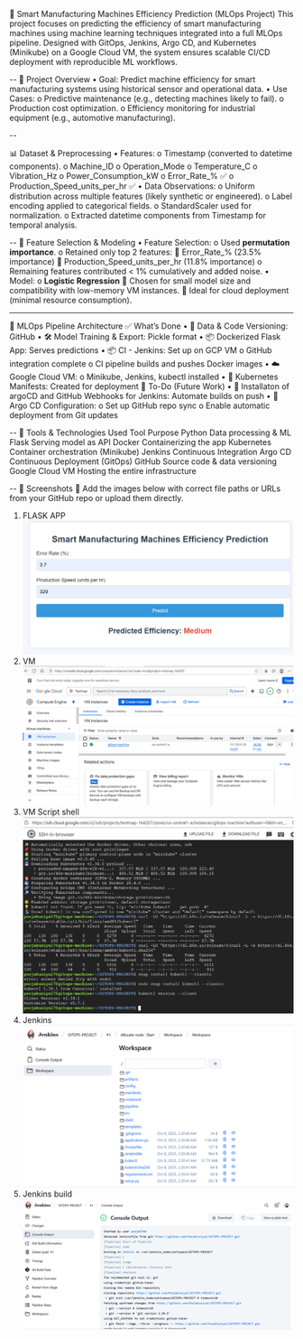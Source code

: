 🔧 Smart Manufacturing Machines Efficiency Prediction (MLOps Project)
This project focuses on predicting the efficiency of smart manufacturing machines using machine learning techniques integrated into a full MLOps pipeline. Designed with GitOps, Jenkins, Argo CD, and Kubernetes (Minikube) on a Google Cloud VM, the system ensures scalable CI/CD deployment with reproducible ML workflows.

--
🧠 Project Overview
•	Goal: Predict machine efficiency for smart manufacturing systems using historical sensor and operational data.
•	Use Cases:
o	Predictive maintenance (e.g., detecting machines likely to fail).
o	Production cost optimization.
o	Efficiency monitoring for industrial equipment (e.g., automotive manufacturing).

--

📊 Dataset & Preprocessing
•	Features:
o	Timestamp (converted to datetime components).
o	Machine_ID
o	Operation_Mode
o	Temperature_C
o	Vibration_Hz
o	Power_Consumption_kW
o	Error_Rate_% ✅
o	Production_Speed_units_per_hr ✅
•	Data Observations:
o	Uniform distribution across multiple features (likely synthetic or engineered).
o	Label encoding applied to categorical fields.
o	StandardScaler used for normalization.
o	Extracted datetime components from Timestamp for temporal analysis.

--
🧪 Feature Selection & Modeling
•	Feature Selection:
o	Used **permutation importance**.
o	Retained only top 2 features:
	Error_Rate_% (23.5% importance)
	Production_Speed_units_per_hr (11.8% importance)
o	Remaining features contributed < 1% cumulatively and added noise.
•	Model:
o	**Logistic Regression**
	Chosen for small model size and compatibility with low-memory VM instances.
	Ideal for cloud deployment (minimal resource consumption).
________________________________________
🚀 MLOps Pipeline Architecture
✅ What’s Done
•	📁 Data & Code Versioning: GitHub
•	🛠️ Model Training & Export: Pickle format
•	📦 Dockerized Flask App: Serves predictions 
•	📦 CI - Jenkins: Set up on GCP VM
o	GitHub integration complete
o	CI pipeline builds and pushes Docker images
•	☁️ Google Cloud VM:
o	Minikube, Jenkins, kubectl installed
•	📄 Kubernetes Manifests: Created for deployment
🔄 To-Do (Future Work)
•	🔗 Installaton of argoCD and GitHub Webhooks for Jenkins: Automate builds on push
•	🚀 Argo CD Configuration:
o	Set up GitHub repo sync
o	Enable automatic deployment from Git updates

--
🔧 Tools & Technologies Used
Tool	Purpose
Python	Data processing & ML
Flask	Serving model as API
Docker	Containerizing the app
Kubernetes	Container orchestration (Minikube)
Jenkins	Continuous Integration
Argo CD	Continuous Deployment (GitOps)
GitHub	Source code & data versioning
Google Cloud VM	Hosting the entire infrastructure

--
📸 Screenshots
📌 Add the images below with correct file paths or URLs from your GitHub repo or upload them directly.
1.	FLASK APP
 ![GITOPS](./notebook/smartapp.png)
2.	VM
 ![GITOPS](./notebook/virtualmachine1.png)
3.	VM Script shell
 ![GITOPS](./notebook/virtualmachine2.png )
4.	Jenkins
 ![GITOPS](./notebook/jenkinsworkspace.png)
5.	Jenkins build
 ![GITOPS](./notebook/jenkins.png)

